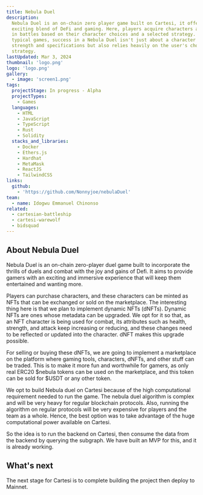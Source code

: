 ```yaml
---
title: Nebula Duel
description:
  Nebula Duel is an on-chain zero player game built on Cartesi, it offers an
  exciting blend of DeFi and gaming. Here, players acquire characters and engage
  in battles based on their character choices and a selected strategy. Unlike
  typical games, success in a Nebula Duel isn't just about a character's
  strength and specifications but also relies heavily on the user's choice of
  strategy.
lastUpdated: Mar 3, 2024
thumbnail: 'logo.png'
logo: 'logo.png'
gallery:
  - image: 'screen1.png'
tags:
  projectStage: In progress - Alpha
  projectTypes:
    - Games
  languages:
    - HTML
    - JavaScript
    - TypeScript
    - Rust
    - Solidity
  stacks_and_libraries:
    - Docker
    - Ethers.js
    - Hardhat
    - MetaMask
    - ReactJS
    - TailwindCSS
links:
  github:
    - 'https://github.com/Nonnyjoe/nebulaDuel'
team:
  - name: Idogwu Emmanuel Chinonso
related:
  - cartesian-battleship
  - cartesi-warewolf
  - bidsquad
---
```


## About Nebula Duel

Nebula Duel is an on-chain zero-player duel game built to incorporate the
thrills of duels and combat with the joy and gains of Defi. It aims to provide
gamers with an exciting and immersive experience that will keep them entertained
and wanting more.

Players can purchase characters, and these characters can be minted as NFTs that
can be exchanged or sold on the marketplace. The interesting thing here is that
we plan to implement dynamic NFTs (dNFTs). Dynamic NFTs are ones whose metadata
can be upgraded. We opt for it so that, as an NFT character is being used for
combat, its attributes such as health, strength, and attack keep increasing or
reducing, and these changes need to be reflected or updated into the character.
dNFT makes this upgrade possible.

For selling or buying these dNFTs, we are going to implement a marketplace on
the platform where gaming tools, characters, dNFTs, and other stuff can be
traded. This is to make it more fun and worthwhile for gamers, as only real
ERC20 $nebula tokens can be used on the marketplace, and this token can be sold
for $USDT or any other token.

We opt to build Nebula duel on Cartesi because of the high computational
requirement needed to run the game. The nebula duel algorithm is complex and
will be very heavy for regular blockchain protocols. Also, running the algorithm
on regular protocols will be very expensive for players and the team as a whole.
Hence, the best option was to take advantage of the huge computational power
available on Cartesi.

So the idea is to run the backend on Cartesi, then consume the data from the
backend by querying the subgraph. We have built an MVP for this, and it is
already working.

## What's next

The next stage for Cartesi is to complete building the project then deploy to
Mainnet.
